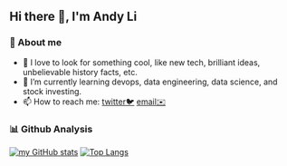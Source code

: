 ## Hi there 👋, I'm Andy Li

<!--
**hunter199129/hunter199129** is a ✨ _special_ ✨ repository because its `README.md` (this file) appears on your GitHub profile.

Here are some ideas to get you started:

- 🔭 I’m currently working on ...
- 🌱 I’m currently learning ...
- 👯 I’m looking to collaborate on ...
- 🤔 I’m looking for help with ...
- 💬 Ask me about ...
- 📫 How to reach me: ...
- 😄 Pronouns: ...
- ⚡ Fun fact: ...
-->
### 🔎 About me

- 📝 I love to look for something cool, like new tech, brilliant ideas, unbelievable history facts, etc.
- 🌱 I’m currently learning devops, data engineering, data science, and stock investing.
- 📫 How to reach me: [twitter🐦](https://x.com/hunter199129) [email✉️](mailto://hunter199129@gmail.com)

### 📊 Github Analysis 
[![my GitHub stats](https://github-readme-stats.vercel.app/api?username=hunter199129&layout=compact&show_icons=true&theme=chartreuse-dark&line_height=18)](https://github.com/anuraghazra/github-readme-stats)
[![Top Langs](https://github-readme-stats.vercel.app/api/top-langs/?username=hunter199129&theme=chartreuse-dark&layout=compact)](https://github.com/anuraghazra/github-readme-stats)
